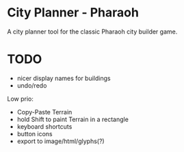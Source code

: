 # City Planner - Pharaoh

A city planner tool for the classic Pharaoh city builder game.

# TODO

- nicer display names for buildings
- undo/redo

Low prio:

- Copy-Paste Terrain
- hold Shift to paint Terrain in a rectangle
- keyboard shortcuts
- button icons
- export to image/html/glyphs(?)
